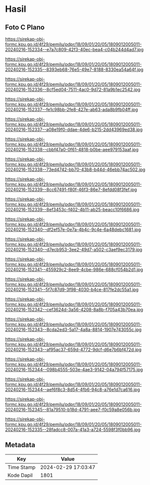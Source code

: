 # Hasil

## Foto C Plano

https://sirekap-obj-formc.kpu.go.id/4f29/pemilu/pdpr/18/09/01/20/05/1809012005011-20240216-152334--e7a7c809-42f3-40ec-bea4-c04b244d4ad7.jpg

https://sirekap-obj-formc.kpu.go.id/4f29/pemilu/pdpr/18/09/01/20/05/1809012005011-20240216-152335--8393eb68-76e5-49e7-8188-8330ea54a64f.jpg

https://sirekap-obj-formc.kpu.go.id/4f29/pemilu/pdpr/18/09/01/20/05/1809012005011-20240216-152336--8cf5ed04-7511-4ac0-9d72-81a9b1ec2542.jpg

https://sirekap-obj-formc.kpu.go.id/4f29/pemilu/pdpr/18/09/01/20/05/1809012005011-20240216-152337--fe1c98bb-2fe8-427e-ab63-ada8b9fb04ff.jpg

https://sirekap-obj-formc.kpu.go.id/4f29/pemilu/pdpr/18/09/01/20/05/1809012005011-20240216-152337--a08e19f0-ddae-4de6-b215-2dd43969ed38.jpg

https://sirekap-obj-formc.kpu.go.id/4f29/pemilu/pdpr/18/09/01/20/05/1809012005011-20240216-152338--cbbf47a0-0f61-4818-b0be-aee979153aaf.jpg

https://sirekap-obj-formc.kpu.go.id/4f29/pemilu/pdpr/18/09/01/20/05/1809012005011-20240216-152338--73ed4742-bb70-43b8-b44d-46ebb74ac502.jpg

https://sirekap-obj-formc.kpu.go.id/4f29/pemilu/pdpr/18/09/01/20/05/1809012005011-20240216-152339--8cc67491-f80f-46f3-86e7-8efdd08f3fef.jpg

https://sirekap-obj-formc.kpu.go.id/4f29/pemilu/pdpr/18/09/01/20/05/1809012005011-20240216-152339--8ef3453c-f402-4b11-ab25-beacc10f6686.jpg

https://sirekap-obj-formc.kpu.go.id/4f29/pemilu/pdpr/18/09/01/20/05/1809012005011-20240216-152340--df2ef57e-0e7a-4b4c-9c4e-6a48debc1681.jpg

https://sirekap-obj-formc.kpu.go.id/4f29/pemilu/pdpr/18/09/01/20/05/1809012005011-20240216-152340--d7ecb953-3ee2-49d7-a502-c3aef9ec3179.jpg

https://sirekap-obj-formc.kpu.go.id/4f29/pemilu/pdpr/18/09/01/20/05/1809012005011-20240216-152341--455929c2-8ee9-4cbe-986e-688cf054b2d1.jpg

https://sirekap-obj-formc.kpu.go.id/4f29/pemilu/pdpr/18/09/01/20/05/1809012005011-20240216-152341--5f7c87d9-3f98-4030-b4ce-817fe2dc55a1.jpg

https://sirekap-obj-formc.kpu.go.id/4f29/pemilu/pdpr/18/09/01/20/05/1809012005011-20240216-152342--cef3624d-3a56-4208-8a8b-f705a43b70ea.jpg

https://sirekap-obj-formc.kpu.go.id/4f29/pemilu/pdpr/18/09/01/20/05/1809012005011-20240216-152343--8cda2ed3-5a17-4a8a-8814-1907e743055c.jpg

https://sirekap-obj-formc.kpu.go.id/4f29/pemilu/pdpr/18/09/01/20/05/1809012005011-20240216-152343--af95ac37-659d-4772-9dcf-d6e7b6bf472d.jpg

https://sirekap-obj-formc.kpu.go.id/4f29/pemilu/pdpr/18/09/01/20/05/1809012005011-20240216-152344--098b4555-503e-4ae3-9142-04a794f57175.jpg

https://sirekap-obj-formc.kpu.go.id/4f29/pemilu/pdpr/18/09/01/20/05/1809012005011-20240216-152344--aef6f8c3-8d54-4fb6-94c8-a76e1d7ca616.jpg

https://sirekap-obj-formc.kpu.go.id/4f29/pemilu/pdpr/18/09/01/20/05/1809012005011-20240216-152345--81a79510-b18d-4791-aee7-f0c59a8e056b.jpg

https://sirekap-obj-formc.kpu.go.id/4f29/pemilu/pdpr/18/09/01/20/05/1809012005011-20240216-152335--28fadcc8-007a-41a3-a724-5598f3f0bb96.jpg


## Metadata

| Key        | Value               |
| ---------- | ------------------- |
| Time Stamp | 2024-02-29 17:03:47 |
| Kode Dapil | 1801                |



